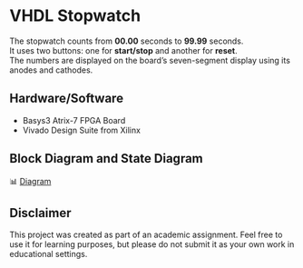 # VHDL Stopwatch

The stopwatch counts from **00.00** seconds to **99.99** seconds. <br>
It uses two buttons: one for **start/stop** and another for **reset**. <br>
The numbers are displayed on the board’s seven-segment display using its anodes and cathodes. <br>

## Hardware/Software
- Basys3 Atrix-7 FPGA Board
- Vivado Design Suite from Xilinx

## Block Diagram and State Diagram
📊 [Diagram](https://github.com/c0smin27/VHDL-Stopwatch/blob/main/cronometru.png)

## Disclaimer

This project was created as part of an academic assignment. Feel free to use it for learning purposes, but please do not submit it as your own work in educational settings.

